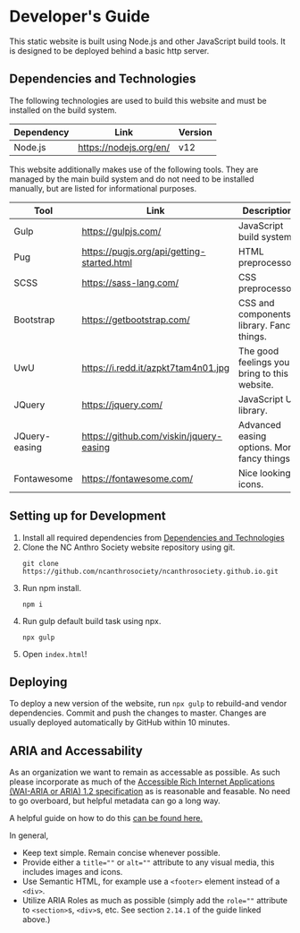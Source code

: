 # Developer's Guide

This static website is built using Node.js and other JavaScript build tools. It is designed to be deployed behind a
basic http server.

## Dependencies and Technologies

The following technologies are used to build this website and must be installed on the build system.

| Dependency | Link                   | Version |
| ---------- | ---------------------- | ------- |
| Node.js    | https://nodejs.org/en/ | v12     |

This website additionally makes use of the following tools. They are managed by the main build system and do not need
to be installed manually, but are listed for informational purposes.

| Tool          | Link                                       | Description                                  |
| ------------- | ------------------------------------------ | -------------------------------------------- |
| Gulp          | https://gulpjs.com/                        | JavaScript build system.                     |
| Pug           | https://pugjs.org/api/getting-started.html | HTML preprocessor.                           | 
| SCSS          | https://sass-lang.com/                     | CSS preprocessor.                            |
| Bootstrap     | https://getbootstrap.com/                  | CSS and components library. Fancy things.    |
| UwU           | https://i.redd.it/azpkt7tam4n01.jpg        | The good feelings you bring to this website. |
| JQuery        | https://jquery.com/                        | JavaScript UI library.                       |
| JQuery-easing | https://github.com/viskin/jquery-easing    | Advanced easing options. More fancy things.  |
| Fontawesome   | https://fontawesome.com/                   | Nice looking icons.                          |


## Setting up for Development

1. Install all required dependencies from [Dependencies and Technologies](#dependencies-and-technologies)
2. Clone the NC Anthro Society website repository using git. 
   ```
   git clone https://github.com/ncanthrosociety/ncanthrosociety.github.io.git
   ```
3. Run npm install.
   ```
   npm i
   ```
4. Run gulp default build task using npx.
   ```
   npx gulp
   ```
5. Open `index.html`!

## Deploying

To deploy a new version of the website, run `npx gulp` to rebuild-and vendor dependencies. Commit and push the changes 
to master. Changes are usually deployed automatically by GitHub within 10 minutes.

## ARIA and Accessability

As an organization we want to remain as accessable as possible. As such please incorporate as much of the [Accessible Rich Internet Applications (WAI-ARIA or ARIA) 1.2 specification](https://www.w3.org/TR/wai-aria-1.2/) as is reasonable and feasable. No need to go overboard, but helpful metadata can go a long way.

A helpful guide on how to do this [can be found here.](https://w3c.github.io/using-aria/)

In general,

- Keep text simple. Remain concise whenever possible.
- Provide either a `title=""` or `alt=""` attribute to any visual media, this includes images and icons.
- Use Semantic HTML, for example use a `<footer>` element instead of a `<div>`.
- Utilize ARIA Roles as much as possible (simply add the `role=""` attribute to `<section>`s, `<div>`s, etc. See section `2.14.1` of the guide linked above.)